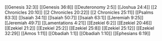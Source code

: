 [[Genesis 32:3]]
[[Genesis 36:8]]
[[Deuteronomy 2:5]]
[[Joshua 24:4]]
[[2 Chronicles 20:10]]
[[2 Chronicles 20:22]]
[[2 Chronicles 25:11]]
[[Psalms 83:3]]
[[Isaiah 34:1]]
[[Isaiah 50:7]]
[[Isaiah 63:1]]
[[Jeremiah 9:25]]
[[Jeremiah 49:7]]
[[Lamentations 4:21]]
[[Ezekiel 6:2]]
[[Ezekiel 20:46]]
[[Ezekiel 21:2]]
[[Ezekiel 25:2]]
[[Ezekiel 25:8]]
[[Ezekiel 25:12]]
[[Ezekiel 32:29]]
[[Amos 1:11]]
[[Obadiah 1:1]]
[[Obadiah 1:10]]
[[Ephesians 6:19]]
